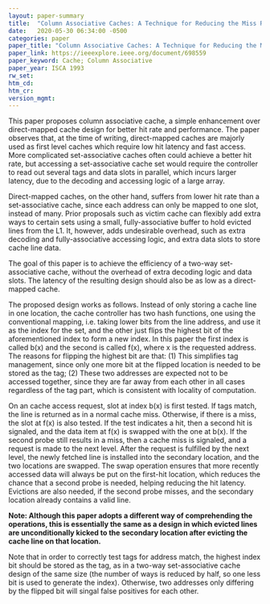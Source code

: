 ```yaml
---
layout: paper-summary
title:  "Column Associative Caches: A Technique for Reducing the Miss Rate of Direct-Mapped Caches"
date:   2020-05-30 06:34:00 -0500
categories: paper
paper_title: "Column Associative Caches: A Technique for Reducing the Miss Rate of Direct-Mapped Caches"
paper_link: https://ieeexplore.ieee.org/document/698559
paper_keyword: Cache; Column Associative
paper_year: ISCA 1993
rw_set:
htm_cd:
htm_cr:
version_mgmt:
---
```


This paper proposes column associative cache, a simple enhancement over direct-mapped cache design for better hit
rate and performance. The paper observes that, at the time of writing, direct-mapped caches are majorly used as 
first level caches which require low hit latency and fast access. More complicated set-associative caches often could
achieve a better hit rate, but accessing a set-associative cache set would require the controller to read out several
tags and data slots in parallel, which incurs larger latency, due to the decoding and accessing logic of a large array.

Direct-mapped caches, on the other hand, suffers from lower hit rate than a set-associative cache, since each address
can only be mapped to one slot, instead of many. Prior proposals such as victim cache can flexibly add extra ways to
certain sets using a small, fully-associative buffer to hold evicted lines from the L1. It, however, adds undesirable
overhead, such as extra decoding and fully-associative accessing logic, and extra data slots to store cache line data. 

The goal of this paper is to achieve the efficiency of a two-way set-associative cache, without the overhead 
of extra decoding logic and data slots. The latency of the resulting design should also be as low as a direct-mapped
cache.

The proposed design works as follows. Instead of only storing a cache line in one location, the cache controller has
two hash functions, one using the conventional mapping, i.e. taking lower bits from the line address, and use it 
as the index for the set, and the other just flips the highest bit of the aforementioned index to form a new index. 
In this paper the first index is called b(x) and the second is called f(x), where x is the requested address.
The reasons for flipping the highest bit are that: (1) This simplifies tag management, since only one more bit
at the flipped location is needed to be stored as the tag; (2) These two addresses are expected not to be accessed
together, since they are far away from each other in all cases regardless of the tag part, which is consistent with
locality of computation. 

On an cache access request, slot at index b(x) is first tested. If tags match, the line is returned as in a normal
cache miss. Otherwise, if there is a miss, the slot at f(x) is also tested. If the test indicates a hit, then a 
second hit is signaled, and the data item at f(x) is swapped with the one at b(x). 
If the second probe still results in a miss, then a cache miss is signaled, and a request is made to the next level.
After the request is fulfilled by the next level, the newly fetched line is installed into the secondary location,
and the two locations are swapped.
The swap operation ensures that more recently accessed data will always be put on the first-hit location, which reduces 
the chance that a second probe is needed, helping reducing the hit latency.
Evictions are also needed, if the second probe misses, and the secondary location already contains a valid line.

**Note: Although this paper adopts a different way of comprehending the operations, this is essentially the same 
as a design in which evicted lines are unconditionally kicked to the secondary location after evicting the cache 
line on that location.**

Note that in order to correctly test tags for address match, the highest index bit should be stored as the tag, 
as in a two-way set-associative cache design of the same size (the number of ways is reduced by half, so one less bit
is used to generate the index). Otherwise, two addresses only differing by the flipped bit will singal false positives
for each other.
